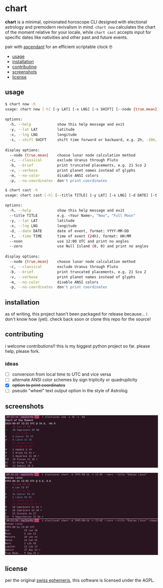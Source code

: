 # chart

**chart** is a minimal, opinionated horoscope CLI designed with electional astrology and premodern revivalism in mind. `chart now` calculates the chart of the moment relative for your locale, while `chart cast` accepts input for specific dates like nativities and other past and future events.

pair with [ascendant](https://codeberg.org/sailorfe/ascendant) for an efficient scriptable clock 🤓

- [usage](#usage)
- [installation](#installation)
- [contributing](#contributing)
- [screenshots](#screenshots)
- [license](#license)

<a name="usage"></a>
## usage

```sh
$ chart now -h
usage: chart now [-h] [-y LAT] [-x LNG] [-s SHIFT] [--node {true,mean}] [-c] [-b] [-v] [-m] [-p]

options:
  -h, --help            show this help message and exit
  -y, --lat LAT         latitude
  -x, --lng LNG         longitude
  -s, --shift SHIFT     shift time forward or backward, e.g. 2h, -30m, 1.5d (default is hours)

display options:
  --node {true,mean}    choose lunar node calculation method
  -c, --classical       exclude Uranus through Pluto
  -b, --brief           print truncated placements, e.g. 21 Sco 2
  -v, --verbose         print planet names instead of glyphs
  -m, --no-color        disable ANSI colors
  -p, --no-coordinates  don't print coordinates
```

```sh
$ chart cast -h
usage: chart cast [-h] [--title TITLE] [-y LAT] [-x LNG] [-d DATE] [-t TIME] [--noon] [--zero] [--node {true,mean}] [-c] [-b] [-v] [-m] [-p]

options:
  -h, --help            show this help message and exit
  --title TITLE         e.g. <Your Name>, "Now", "Full Moon"
  -y, --lat LAT         latitude
  -x, --lng LNG         longitude
  -d, --date DATE       date of event, format: YYYY-MM-DD
  -t, --time TIME       time of event (24h), format: HH:MM
  --noon                use 12:00 UTC and print no angles
  --zero                use Null Island (0, 0) and print no angles

display options:
  --node {true,mean}    choose lunar node calculation method
  -c, --classical       exclude Uranus through Pluto
  -b, --brief           print truncated placements, e.g. 21 Sco 2
  -v, --verbose         print planet names instead of glyphs
  -m, --no-color        disable ANSI colors
  -p, --no-coordinates  don't print coordinates
```

<a name="installation"></a>
## installation

as of writing, this project hasn't been packaged for release because... i don't know how (yet). check back soon or clone this repo for the source!

<a name="contributing"></a>
## contributing

i welcome contributions!! this is my biggest python project so far. please help, please fork.

### ideas

- [ ] conversion from local time to UTC and vice versa
- [ ] alternate ANSI color schemes by sign triplicity or quadruplicity
- [x] ~~option to print coordinates~~
- [ ] pseudo "wheel" text output option in the style of Astrolog

<a name="screenshots"></a>
## screenshots

![chart of the moment](./electional-now.png)

![debian birth chart](./electional-chart.png)

<a name="license"></a>
## license

per the original [swiss ephemeris](https://www.astro.com/swisseph/swephinfo_e.htm), this software is licensed under the AGPL.
